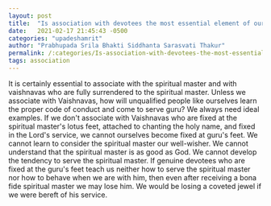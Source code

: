 ```yaml
---
layout: post
title:  "Is association with devotees the most essential element of our Krsna consciousness?"
date:   2021-02-17 21:45:43 -0500
categories: "upadeshamrit"
author: "Prabhupada Srila Bhakti Siddhanta Sarasvati Thakur"
permalink: /:categories/Is-association-with-devotees-the-most-essential-element-of-our-Krsna-consciousness
tags: association
---
```




It is certainly essential to associate with the spiritual master and with vaishnavas who are fully surrendered to the spiritual master. Unless we associate with Vaishnavas, how will unqualified people like ourselves learn the proper code of conduct and come to serve guru? We always need ideal examples. If we don't associate with Vaishnavas who are fixed at the spiritual master's lotus feet, attached to chanting the holy name, and fixed in the Lord's service, we cannot ourselves become fixed at guru's feet. We cannot learn to consider the spiritual master our well-wisher. We cannot understand that the spiritual master is as good as God. We cannot develop the tendency to serve the spiritual master. If genuine devotees who are fixed at the guru's feet teach us neither how to serve the spiritual master nor how to behave when we are with him, then even after receiving a bona fide spiritual master we may lose him. We would be losing a coveted jewel if we were bereft of his service.